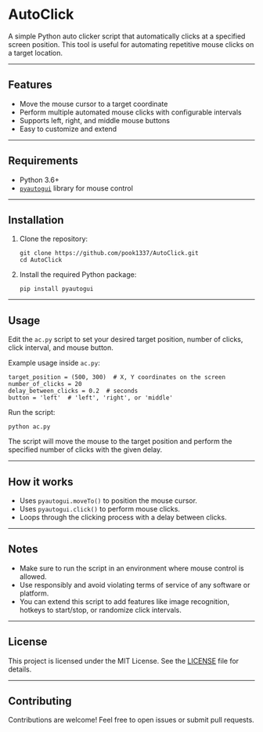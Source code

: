
# AutoClick

A simple Python auto clicker script that automatically clicks at a specified screen position. This tool is useful for automating repetitive mouse clicks on a target location.

---

## Features

- Move the mouse cursor to a target coordinate  
- Perform multiple automated mouse clicks with configurable intervals  
- Supports left, right, and middle mouse buttons  
- Easy to customize and extend  

---

## Requirements

- Python 3.6+  
- [`pyautogui`](https://pyautogui.readthedocs.io/en/latest/) library for mouse control  

---

## Installation

1. Clone the repository:

   ```
   git clone https://github.com/pook1337/AutoClick.git
   cd AutoClick
   ```

2. Install the required Python package:

   ```
   pip install pyautogui
   ```

---

## Usage

Edit the `ac.py` script to set your desired target position, number of clicks, click interval, and mouse button.

Example usage inside `ac.py`:

```
target_position = (500, 300)  # X, Y coordinates on the screen
number_of_clicks = 20
delay_between_clicks = 0.2  # seconds
button = 'left'  # 'left', 'right', or 'middle'
```

Run the script:

```
python ac.py
```

The script will move the mouse to the target position and perform the specified number of clicks with the given delay.

---

## How it works

- Uses `pyautogui.moveTo()` to position the mouse cursor.  
- Uses `pyautogui.click()` to perform mouse clicks.  
- Loops through the clicking process with a delay between clicks.

---

## Notes

- Make sure to run the script in an environment where mouse control is allowed.  
- Use responsibly and avoid violating terms of service of any software or platform.  
- You can extend this script to add features like image recognition, hotkeys to start/stop, or randomize click intervals.

---

## License

This project is licensed under the MIT License. See the [LICENSE](LICENSE) file for details.

---

## Contributing

Contributions are welcome! Feel free to open issues or submit pull requests.

